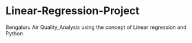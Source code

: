 # Linear-Regression-Project
Bengaluru Air Quality_Analysis using the concept of Linear regression and Python
